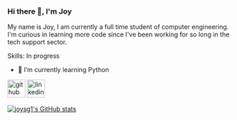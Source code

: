 ### Hi there 👋, I'm Joy 
My name is Joy, I am currently a full time student of computer engineering. I'm curious in learning more code since I've been working for so long in the tech support sector. 

Skills: In progress

- 🌱 I’m currently learning Python 


[<img src='https://cdn.jsdelivr.net/npm/simple-icons@3.0.1/icons/github.svg' alt='github' height='40'>](https://github.com/https://github.com/joysg1)  [<img src='https://cdn.jsdelivr.net/npm/simple-icons@3.0.1/icons/linkedin.svg' alt='linkedin' height='40'>](https://www.linkedin.com/in/https://www.linkedin.com/in/joy-n-b5a8112ab//)  


[![joysg1's GitHub stats](https://github-readme-stats.vercel.app/api?username=joysg1)](https://github.com/joysg1/github-readme-stats)
